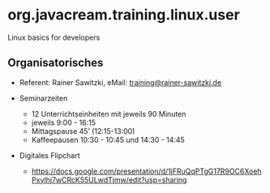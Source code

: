 # org.javacream.training.linux.user
Linux basics for developers

## Organisatorisches

* Referent: Rainer Sawitzki, eMail: training@rainer-sawitzki.de

* Seminarzeiten
  * 12 Unterrichtseinheiten mit jeweils 90 Minuten
  * jeweils 9:00 - 16:15
  * Mittagspause 45’ (12:15-13:00)
  * Kaffeepausen 10:30 - 10:45 und 14:30 - 14:45

* Digitales Flipchart
  * https://docs.google.com/presentation/d/1jFRuQqPTgG17R9OC6XoehPxylhj7wCRcK55ULwdTjmw/edit?usp=sharing
